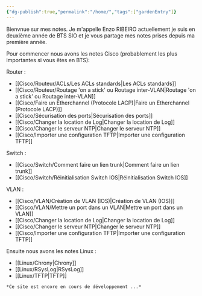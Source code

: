 ```yaml
---
{"dg-publish":true,"permalink":"/home/","tags":["gardenEntry"]}
---
```



Bienvnue sur mes notes. Je m'appelle Enzo RIBEIRO actuellement je suis en deuxième année de BTS SIO et je vous partage mes notes prises depuis ma première année. 

Pour commencer nous avons les notes Cisco (probablement les plus importantes si vous êtes en BTS): 

Router :
- [[Cisco/Routeur/ACLs/Les ACLs standards\|Les ACLs standards]]
- [[Cisco/Routeur/Routage 'on a stick' ou Routage inter-VLAN\|Routage 'on a stick' ou Routage inter-VLAN]]
- [[Cisco/Faire un Etherchannel (Protocole LACP)\|Faire un Etherchannel (Protocole LACP)]]
- [[Cisco/Sécurisation des ports\|Sécurisation des ports]]
- [[Cisco/Changer la location de Log\|Changer la location de Log]]
- [[Cisco/Changer le serveur NTP\|Changer le serveur NTP]]
- [[Cisco/Importer une configuration TFTP\|Importer une configuration TFTP]]

Switch :
- [[Cisco/Switch/Comment faire un lien trunk\|Comment faire un lien trunk]]
- [[Cisco/Switch/Réinitialisation Switch IOS\|Réinitialisation Switch IOS]]

VLAN : 
- [[Cisco/VLAN/Création de VLAN (IOS)\|Création de VLAN (IOS)]]
- [[Cisco/VLAN/Mettre un port dans un VLAN\|Mettre un port dans un VLAN]]
- [[Cisco/Changer la location de Log\|Changer la location de Log]]
- [[Cisco/Changer le serveur NTP\|Changer le serveur NTP]]
- [[Cisco/Importer une configuration TFTP\|Importer une configuration TFTP]]


Ensuite nous avons les notes Linux :
- [[Linux/Chrony\|Chrony]]
- [[Linux/RSysLog\|RSysLog]]
- [[Linux/TFTP\|TFTP]]

```Markdown
*Ce site est encore en cours de développement ...*
```
